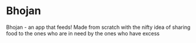 # Bhojan
Bhojan - an app that feeds!
Made from scratch with the nifty idea of sharing food to the ones who are in need by the ones who have excess
